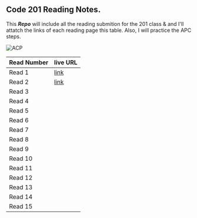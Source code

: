 ## Code 201 Reading Notes.

This _**Repo**_ will include all the reading submition for the 201 class &amp; and I'll attatch the links of each reading page this table.
Also, I will practice the APC steps.

![ACP](https://oer.gitlab.io/oer-courses/vm-oer/figures/icons/cloned-folder.svg)


Read Number | live URL
 ---------- | ---------
Read 1      | [link](https://yasminadaileh1.github.io/reading-notes/class-01)
Read 2      | [link](https://yasminadaileh1.github.io/reading-notes/class-02)
Read 3      |
Read 4      |
Read 5      |
Read 6      |
Read 7      |
Read 8      |
Read 9      |
Read 10     |
Read 11     |
Read 12     |
Read 13     | 
Read 14     | 
Read 15     |


